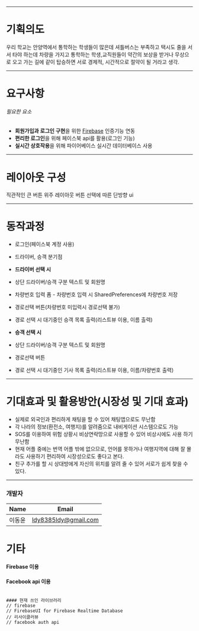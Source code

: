 ---

# 기획의도
우리 학교는 안양역에서 통학하는 학생들이 많은데 셔틀버스는 부족하고 택시도 줄을 서서 타야 하는데 차량을 가지고 통학하는 학생,교직원들이 약간의 보상을 받거나 무상으로 오고 가는 길에 같이 탑승하면 서로 경제적, 시간적으로 절약이 될 거라고 생각.
***
 
# 요구사항
###### 필요한 요소 

* **회원가입과 로그인 구현**을 위한 [Firebase](https://firebase.google.com/) 인증기능 연동
* **편리한 로그인**을 위해 페이스북 api를 활용(로그인 기능)
* **실시간 상호작용**을 위해 파이어베이스 실시간 데이터베이스 사용
***

# 레이아웃 구성
직관적인 큰 버튼 위주 레이아웃
버튼 선택에 따른 단방향 ui
***

# 동작과정
* 로그인(페이스북 계정 사용)
* 드라이버, 승객 분기점
* **드라이버 선택 시**
* 상단 드라이버/승객 구분 텍스트 및 회원명
* 차량번호 입력 폼 - 차량번호 입력 시 SharedPreferences에 차량번호 저장
* 경로선택 버튼(차량번호 미입력시 경로선택 불가)
* 경로 선택 시 대기중인 승객 목록 출력(리스트뷰 이용, 이름 출력)

* **승객 선택 시**
* 상단 드라이버/승객 구분 텍스트 및 회원명
* 경로선택 버튼
* 경로 선택 시 대기중인 기사 목록 출력(리스트뷰 이용, 이름/차량번호 출력)
***

# 기대효과 및 활용방안(시장성 및 기대 효과)
* 실제로 외국인과 편리하게 채팅을 할 수 있어 채팅앱으로도 무난함
* 각 나라의 정보(환전소, 여행지)를 알려줌으로 내비게이션 시스템으로도 가능
* SOS를 이용하여 위험 상황시 비상연락망으로 사용할 수 있어 비상시에도 사용	하기 무난함
* 현재 어플 중에는 번역 어플 밖에 없으므로, 언어를 못하거나 여행지역에 대해 잘 몰라도 사용하기 편리하여 시장성으로도 좋다고 본다.
* 친구 추가를 할 시 상대방에게 자신의 위치를 알려 줄 수 있어 서로가 쉽게 찾을 수 있다.
***
### 개발자
| Name | Email |
| - | - |
| 이동윤| ldy8385ldy@gmail.com |

# 기타
#### Firebase 이용
#### Facebook api 이용

```

#### 현재 쓰인 라이브러리
// firebase
// FirebaseUI for Firebase Realtime Database
// 리사이클러뷰
// facebook auth api

